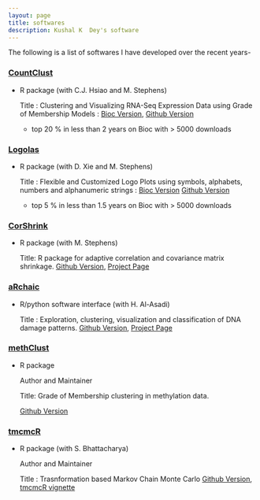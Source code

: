 ```yaml
---
layout: page
title: softwares
description: Kushal K  Dey's software
---
```


The following is a list of softwares I have developed over the recent years-

### <a name="CountClust"></a>[CountClust](https://github.com/kkdey/CountClust)

* R package (with C.J. Hsiao and M. Stephens)

  Title : Clustering and Visualizing RNA-Seq Expression Data using Grade of Membership Models : [Bioc Version](https://bioconductor.org/packages/release/bioc/html/CountClust.html), [Github Version](https://github.com/kkdey/CountClust)

  - top 20 % in less than 2 years on Bioc with > 5000 downloads


  


### <a name="Logolas"></a>[Logolas](https://github.com/kkdey/Logolas)

* R package  (with D. Xie and M. Stephens)

  Title : Flexible and Customized Logo Plots using symbols, alphabets, numbers  and alphanumeric strings : 
 [Bioc Version](https://bioconductor.org/packages/release/bioc/html/Logolas.html)
 [Github Version](https://github.com/kkdey/Logolas)
  
    - top 5 % in less than 1.5 years on Bioc with > 5000 downloads


### <a name="CorShrink"></a>[CorShrink](https://github.com/kkdey/CorShrink)

* R package (with M. Stephens)

  Title: R package for adaptive correlation and covariance matrix shrinkage. [Github Version](https://github.com/kkdey/CorShrink), [Project Page](https://kkdey.github.io/CorShrink-pages/)


### <a name="aRchaic"></a>[aRchaic](https://github.com/kkdey/aRchaic)

* R/python software interface (with H. Al-Asadi)

  Title : Exploration, clustering, visualization and classification of DNA damage patterns.
  [Github Version](https://github.com/kkdey/aRchaic), [Project Page](https://kkdey.github.io/aRchaic/)


### <a name="methClust"></a>[methClust](https://github.com/kkdey/aRchaic)

* R package

  Author and Maintainer

  Title: Grade of Membership clustering in methylation data.

  [Github Version](https://github.com/kkdey/aRchaic)


### <a name="tmcmcR"></a>[tmcmcR](https://github.com/kkdey/tmcmcR)

* R package (with S. Bhattacharya)

  Author and Maintainer

  Title : Trasnformation based Markov Chain Monte Carlo
[Github Version](https://github.com/kkdey/tmcmcR), [tmcmcR vignette](https://rpubs.com/kkdey/132076)


